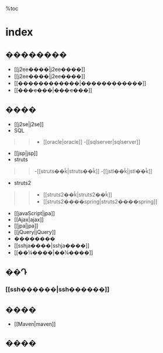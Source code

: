 %toc
# index #
## �������� ##
  * [[j2ee����|j2ee����]]
  * [[j2ee����|j2ee����]]
  * [[������������|������������]]
  * [[���ҽ���|���ҽ���]]
## ���� ##
  * [[j2se|j2se]]
  * SQL
> > - [[oracle|oracle]]
> > -[[sqlserver|sqlserver]]
  * [[jsp|jsp]]
  * struts
> > -[[struts��ǩ|struts��ǩ]]
> > -[[jstl��ǩ|jstl��ǩ]]
  * struts2
> > - [[struts2��ǩ|struts2��ǩ]]
> > - [[struts2����spring|struts2����spring]]
  * [[javaScript|jpa]]
  * [[Ajax|ajax]]
  * [[jpa|jpa]]
  * [[jQuery|jQuery]]
  * ��������
  * [[sshja����|sshja����]]
  * [[��¼����|��¼����]]
## ��Դ ##
### [[ssh������|ssh������]] ###
## ���� ##
  * [[Maven|maven]]
## ���� ##